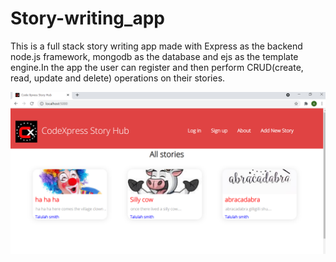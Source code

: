 # Story-writing_app
This is a full stack story writing app made with Express as the backend node.js framework, mongodb as the database and ejs as the template engine.In the app the user can register and then perform CRUD(create, read, update and delete) operations on their stories.


![Story-writing_app](./assets/home_page.png)
